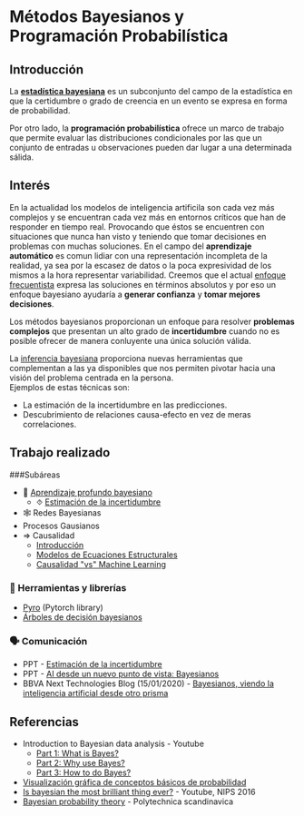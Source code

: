# Métodos Bayesianos y Programación Probabilística

## Introducción
La [**estadística bayesiana**](https://en.wikipedia.org/wiki/Bayesian_statistics) es un subconjunto del campo de la estadística en que la certidumbre o grado de creencia en un evento se expresa en forma de probabilidad.

Por otro lado, la **programación probabilística** ofrece un marco de trabajo que permite evaluar las distribuciones condicionales por las que un conjunto de entradas u observaciones pueden dar lugar a una determinada sálida. 

## Interés
En la actualidad los modelos de inteligencia artificila son cada vez más complejos y se encuentran cada vez más en 
entornos críticos que han de responder en tiempo real. Provocando que éstos se encuentren con situaciones que nunca han visto
y teniendo que tomar decisiones en problemas con muchas soluciones.
En el campo del **aprendizaje automático** es comun lidiar con una representación incompleta de la realidad, ya sea por la escasez de datos o la poca expresividad de los mismos a la hora representar variabilidad. Creemos que el actual [enfoque frecuentista](https://en.wikipedia.org/wiki/Frequentist_probability) expresa las soluciones en términos absolutos y por eso un enfoque bayesiano ayudaría a **generar confianza** y **tomar mejores decisiones**.

Los métodos bayesianos proporcionan un enfoque para resolver **problemas complejos** que presentan un alto grado de **incertidumbre** cuando no es posible ofrecer de manera conluyente una única solución válida.

La [inferencia bayesiana](https://en.wikipedia.org/wiki/Bayesian_inference) proporciona nuevas herramientas que complementan a las ya disponibles que nos permiten pivotar hacia una visión del problema centrada en la persona.  
Ejemplos de estas técnicas son:
* La estimación de la incertidumbre en las predicciones.
* Descubrimiento de relaciones causa-efecto en vez de meras correlaciones.


## Trabajo realizado

###Subáreas
* 🧠 [Aprendizaje profundo bayesiano](bayesian_deep_learning)
  * ⯑ [Estimación de la incertidumbre](bayesian_deep_learning/uncertainty_estimation)
* 🕸 Redes Bayesianas
* Procesos Gausianos
* ⇒ Causalidad
  * [Introducción](causality/README.md)
  * [Modelos de Ecuaciones Estructurales](https://github.com/beeva/TEC_LAB-structural_equation_modeling)
  * [Causalidad "vs" Machine Learning](https://github.com/beeva/TEC_LAB-causality_vs_machine_learning)
### 🔧  Herramientas y librerías
  * [Pyro](https://github.com/next-samuelmunoz/bayprob) (Pytorch library)
  * [Árboles de decisión bayesianos](https://github.com/beeva/TEC_LAB-bayesian_decision_trees)
### 🗣️ Comunicación
  * PPT - [Estimación de la incertidumbre](https://docs.google.com/presentation/d/1mRkL54FNAwC0YNSKmbeWWg-IJNR2ch6oCLktIXDMjfc)
  * PPT - [AI desde un nuevo punto de vista: Bayesianos](https://docs.google.com/presentation/d/158Wi28rWwBFuqM1bmjjy03PLX83ssA8p3vq_Op9HL7M)
  * BBVA Next Technologies Blog (15/01/2020) - [Bayesianos, viendo la inteligencia artificial desde otro prisma](https://www.bbvanexttechnologies.com/bayesianos-viendo-la-inteligencia-artificial-desde-otro-prisma/)
  
  
  
## Referencias

* Introduction to Bayesian data analysis - Youtube
  * [Part 1: What is Bayes?](https://www.youtube.com/watch?v=3OJEae7Qb_o)
  * [Part 2: Why use Bayes?](https://www.youtube.com/watch?v=mAUwjSo5TJE)
  * [Part 3: How to do Bayes?](https://www.youtube.com/watch?v=Ie-6H_r7I5A)
* [Visualización gráfica de conceptos básicos de probabilidad](https://seeing-theory.brown.edu/)
* [Is bayesian the most brilliant thing ever?](https://www.youtube.com/watch?v=HumFmLu3CJ8) - Youtube, NIPS 2016
* [Bayesian probability theory](http://users.ics.aalto.fi/harri/thesis/valpola_thesis/node12.html) - Polytechnica scandinavica

